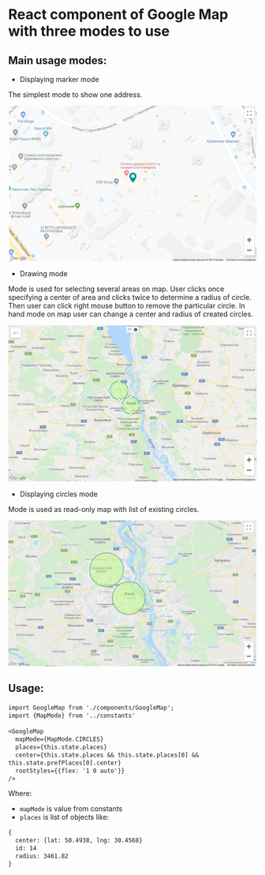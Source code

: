 # React component of Google Map with three modes to use

## Main usage modes:

* Displaying marker mode

The simplest mode to show one address.

![One place mode](./screenshots/one_place.png)

* Drawing mode

Mode is used for selecting several areas on map. User clicks once specifying a center of area and clicks twice to determine a radius of circle.
Then user can click right mouse button to remove the particular circle.
In hand mode on map user can change a center and radius of created circles.

![Drawing mode](./screenshots/drawing.png)

* Displaying circles mode

Mode is used as read-only map with list of existing circles.

![Circles mode](./screenshots/circles.png)

## Usage:

```
import GoogleMap from './components/GoogleMap';
import {MapMode} from '../constants'

<GoogleMap
  mapMode={MapMode.CIRCLES}
  places={this.state.places}
  center={this.state.places && this.state.places[0] && this.state.prefPlaces[0].center}
  rootStyles={{flex: '1 0 auto'}}
/>
```
Where:

* `mapMode` is value from constants
* `places` is list of objects like:
```
{
  center: {lat: 50.4938, lng: 30.4568}
  id: 14
  radius: 3461.82
}
```
